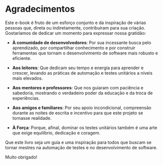 # Agradecimentos

Este e-book é fruto de um esforço conjunto e da inspiração de várias pessoas que, direta ou indiretamente, contribuíram para sua criação. Gostaríamos de dedicar um momento para expressar nossa gratidão:

- **À comunidade de desenvolvedores**: Por sua incessante busca pelo aprendizado, por compartilhar conhecimento e por construir ferramentas que tornam o desenvolvimento de software mais robusto e eficiente.

- **Aos leitores**: Que dedicam seu tempo e energia para aprender e crescer, levando as práticas de automação e testes unitários a níveis mais elevados.

- **Aos mentores e professores**: Que nos guiaram com paciência e sabedoria, mostrando o verdadeiro poder da educação e da troca de experiências.

- **Aos amigos e familiares**: Por seu apoio incondicional, compreensão durante as noites de escrita e incentivo para que este projeto se tornasse realidade.

- **À Força**: Porque, afinal, dominar os testes unitários também é uma arte que exige equilíbrio, dedicação e coragem.

Que este livro seja um guia e uma inspiração para todos que buscam se tornar mestres na automação de testes e no desenvolvimento de software. 

Muito obrigado!
